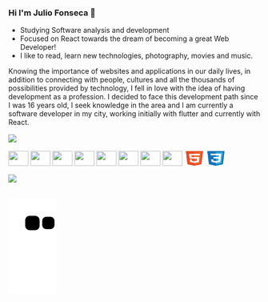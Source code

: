###  Hi I'm Julio Fonseca 👋
- Studying Software analysis and development
- Focused on React towards the dream of becoming a great Web Developer!
- I like to read, learn new technologies, photography, movies and music.

Knowing the importance of websites and applications in our daily lives, in addition to connecting with people, cultures and all the thousands of possibilities provided by technology, I fell in love with the idea of having development as a profession. I decided to face this development path since I was 16 years old, I seek knowledge in the area and I am currently a software developer in my city, working initially with flutter and currently with React.
<br/> 

<a href="https://github.com/JulioFonseca/JulioFonseca">
    <img height="150em" align="center" src="https://github-readme-stats.vercel.app/api?username=JulioFonseca&hide=contribs,prs"/>
</a>
<div style="display: inline_block"><br>
  <img align="center" height="30" width="40" src="https://cdn.jsdelivr.net/gh/devicons/devicon/icons/laravel/laravel-plain.svg" />
  <img align="center" height="30" width="40" src="https://cdn.jsdelivr.net/gh/devicons/devicon/icons/php/php-original.svg" />
  <img align="center" height="30" width="40" src="https://cdn.jsdelivr.net/gh/devicons/devicon/icons/dart/dart-original.svg" />
  <img align="center" height="30" width="40" src="https://cdn.jsdelivr.net/gh/devicons/devicon/icons/flutter/flutter-original.svg" />
  <img align="center" height="30" width="40" src="https://cdn.jsdelivr.net/gh/devicons/devicon/icons/react/react-original.svg" />
  <img align="center" height="30" width="40" src="https://cdn.jsdelivr.net/gh/devicons/devicon/icons/tailwindcss/tailwindcss-plain.svg" />
  <img align="center" height="30" width="40" src="https://cdn.jsdelivr.net/gh/devicons/devicon/icons/typescript/typescript-original.svg" />
  <img align="center" height="30" width="40" src="https://cdn.jsdelivr.net/gh/devicons/devicon/icons/javascript/javascript-original.svg" />
  <img align="center" height="30" width="40" src="https://raw.githubusercontent.com/devicons/devicon/master/icons/html5/html5-original.svg">
  <img align="center" height="30" width="40" src="https://raw.githubusercontent.com/devicons/devicon/master/icons/css3/css3-original.svg">

</div>
<br/>
<div style="display: inline_block">
  <a href="https://www.linkedin.com/in/julio-fonseca-29a33616b/" target="_blank"><img src="https://img.shields.io/badge/-LinkedIn-%230077B5?style=for-the-badge&logo=linkedin&logoColor=white" target="_blank"></a>
</div>
  
 ##
 <!-- ![Top Langs](https://github-readme-stats.vercel.app/api/top-langs/?username=JulioFonseca&layout=compact&theme=tokyonight) -->
![Snake animation](https://github.com/rafaballerini/rafaballerini/blob/output/github-contribution-grid-snake.svg)
<div> 
 
</div>
